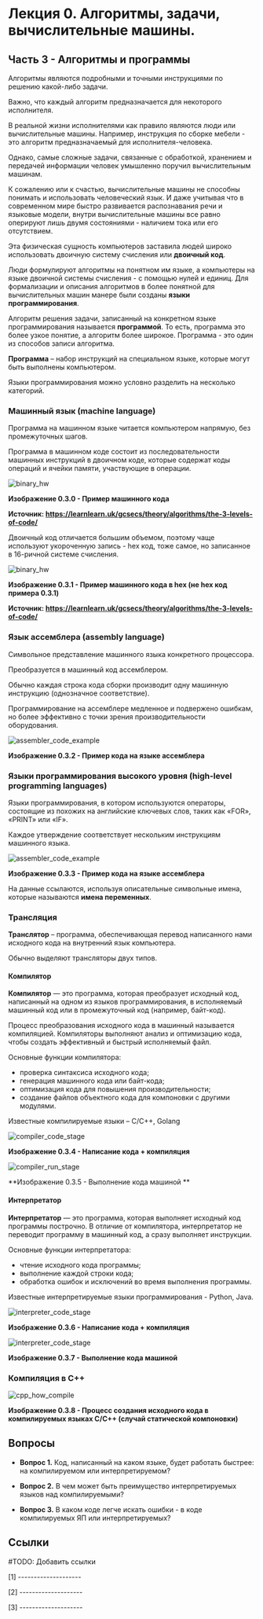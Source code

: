 # Лекция 0.  Алгоритмы, задачи, вычислительные машины.

## Часть 3 - Алгоритмы и программы

Алгоритмы являются подробными и точными инструкциями по решению какой-либо задачи.

Важно, что каждый алгоритм предназначается для некоторого исполнителя. 

 В реальной жизни исполнителями как правило являются люди или вычислительные машины. Например, инструкция по сборке мебели - это алгоритм предназначаемый для исполнителя-человека.

Однако, самые сложные задачи, связанные с обработкой, хранением и передачей информации  человек умышленно поручил вычислительным машинам.

К сожалению или к счастью, вычислительные машины не способны понимать и использовать человеческий язык. И даже учитывая что в современном мире быстро развивается распознавания речи и языковые модели, внутри вычислительные машины все равно оперируют лишь двумя состояниями - наличием тока или его отсутствием.

Эта физическая сущность компьютеров заставила людей широко использовать двоичную систему счисления или **двоичный код**.

Люди формулируют алгоритмы на понятном им языке, а компьютеры на языке двоичной системы счисления - с помощью нулей и единиц. Для формализации и описания алгоритмов в более понятной для вычислительных машин манере были созданы **языки программирования**.

Алгоритм решения задачи, записанный на конкретном языке программирования называется **программой**. То есть, программа это более узкое понятие, а алгоритм более широкое. Программа - это один из способов записи алгоритма.

**Программа** – набор инструкций на специальном языке, которые могут быть выполнены компьютером.

Языки программирования можно условно разделить на несколько категорий.

### Машинный язык (machine language)

Программа на машинном языке читается компьютером напрямую, без промежуточных шагов.

Программа в машинном коде состоит из последовательности машинных инструкций в двоичном коде, которые содержат коды операций и ячейки памяти, участвующие в операции.

![binary_hw](./images/binary_hw.png#center)

**Изображение 0.3.0 - Пример машинного кода**

**Источник: https://learnlearn.uk/gcsecs/theory/algorithms/the-3-levels-of-code/**

Двоичный код отличается большим объемом, поэтому чаще используют укороченную запись - hex код, тоже самое, но записанное в 16-ричной системе счисления.

![binary_hw](./images/hex_hw.png)

**Изображение 0.3.1 - Пример машинного кода в hex (не hex код примера 0.3.1)**

**Источник: https://learnlearn.uk/gcsecs/theory/algorithms/the-3-levels-of-code/**

### Язык ассемблера (assembly language)

Символьное представление машинного языка конкретного процессора.

Преобразуется в машинный код ассемблером.

Обычно каждая строка кода сборки производит одну машинную инструкцию (однозначное соответствие).

Программирование на ассемблере медленное и подвержено ошибкам, но более эффективно с точки зрения производительности оборудования.

![assembler_code_example](./images/assembler_code_example.jpg)

**Изображение 0.3.2 -  Пример кода на языке ассемблера**

### Языки программирования высокого уровня (high-level programming languages)

Языки программирования, в котором используются операторы, состоящие из похожих на английские ключевых слов, таких как «FOR», «PRINT» или «IF».

Каждое утверждение соответствует нескольким инструкциям машинного языка.

![assembler_code_example](./images/pascal_code_example.jpg)

**Изображение 0.3.3 - Пример кода на языке ассемблера**

На данные ссылаются, используя описательные символьные имена, которые называются **имена переменных**.

### Трансляция

**Транслятор** – программа, обеспечивающая перевод написанного нами исходного кода на внутренний язык компьютера. 

Обычно выделяют трансляторы двух типов.

#### Компилятор

**Компилятор** — это программа, которая преобразует исходный код, написанный на одном из языков программирования, в исполняемый машинный код или в промежуточный код (например, байт-код).

Процесс преобразования исходного кода в машинный называется компиляцией. Компиляторы выполняют анализ и оптимизацию кода, чтобы создать эффективный и быстрый исполняемый файл.

Основные функции компилятора:

- проверка синтаксиса исходного кода;
- генерация машинного кода или байт-кода;
- оптимизация кода для повышения производительности;
- создание файлов объектного кода для компоновки с другими модулями.

Известные компилируемые языки – С/C++, Golang

![compiler_code_stage](./images/compiler_code_stage.png)

**Изображение 0.3.4 - Написание кода + компиляция**

![compiler_run_stage](./images/compiler_run_stage.png)

**Изображение 0.3.5 - Выполнение кода машиной **

#### Интерпретатор

**Интерпретатор** — это программа, которая выполняет исходный код программы построчно. В отличие от компилятора, интерпретатор не переводит программу в машинный код, а сразу выполняет инструкции.

Основные функции интерпретатора:

- чтение исходного кода программы;
- выполнение каждой строки кода;
- обработка ошибок и исключений во время выполнения программы.

Известные интерпретируемые языки программирования - Python, Java.

![interpreter_code_stage](./images/interpreter_code_stage.png)

**Изображение 0.3.6 - Написание кода + компиляция**


![interpreter_code_stage](./images/interpreter_run_stage.png)

**Изображение 0.3.7 - Выполнение кода машиной**

### Компиляция в C++

![cpp_how_compile](./images/cpp_how_compile.png)

**Изображение 0.3.8 - Процесс создания исходного кода в компилируемых языках C/C++ (случай статической компоновки)**


## Вопросы

- **Вопрос 1.** Код, написанный на каком языке, будет работать быстрее: на компилируемом или интерпретируемом?

- **Вопрос 2.** В чем может быть преимущество интерпретируемых языков над компилируемыми?

- **Вопрос 3.** В каком коде легче искать ошибки - в коде компилируемых ЯП или интерпретируемых?
 
  
## Ссылки
#TODO: Добавить ссылки

[1] --------------------

[2] --------------------

[3] --------------------
